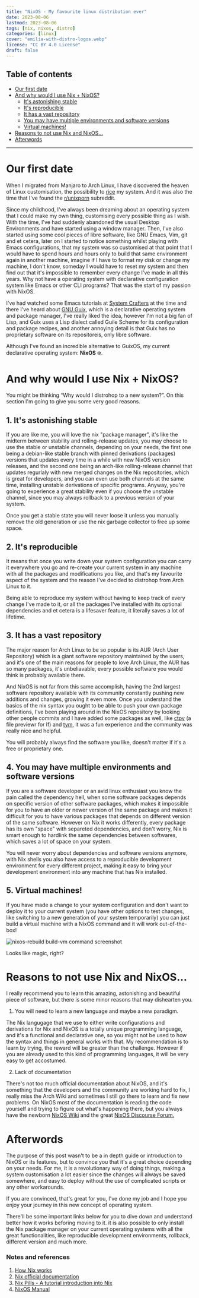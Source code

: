 ```yaml
---
title: "NixOS - My favourite linux distribution ever"
date: 2023-08-06
lastmod: 2023-08-06
tags: [nix, nixos, distro]
categories: [linux]
cover: "emilia-with-distro-logos.webp"
license: "CC BY 4.0 License"
draft: false
---
```


## Table of contents

- [Our first date](#first-date)
- [And why would I use Nix + NixOS?](#why-nixos)
  * [It's astonishing stable](#stability)
  * [It's reproducible](#reproducibility)
  * [It has a vast repository](#repository)
  * [You may have multiple environments and software versions](#repository)
  * [Virtual machines!](#vm-testing)
- [Reasons to not use Nix and NixOS...](#reasons-to-not-use)
- [Afterwords](#afterwords)

---

<div id="first-date">

# Our first date

</div>

When I migrated from Manjaro to Arch Linux, I have discovered the heaven of
Linux customisation, the possibility to
[rice](https://jie-fang.github.io/blog/basics-of-ricing) my system. And it was
also the time that I've found the
[r/unixporn](https://www.reddit.com/r/unixporn) subreddit.

Since my childhood, I've always been dreaming about an operating system that I
could make my own thing, customising every possible thing as I wish. With the
time, I've had suddenly abandoned the usual Desktop Environments and have
started using a window manager. Then, I've also started using some cool pieces
of libre software, like GNU Emacs, Vim, git and et cetera, later on I started to
notice something whilst playing with Emacs configurations, that my system was so
customised at that point that I would have to spend hours and hours only to
build that same environment again in another machine, imagine if I have to
format my disk or change my machine, I don't know, someday I would have to reset
my system and then find out that it's impossible to remember every change I've
made in all this years. Why not have a operating system with declarative
configuration system like Emacs or other CLI programs? That was the start of my
passion with NixOS.

I've had watched some Emacs tutorials at
[System Crafters](https://www.youtube.com/c/systemcrafters) at the time and
there I've heard about [GNU Guix](https://guix.gnu.org), which is a declarative
operating system and package manager, I've really liked the idea, however I'm
not a big fan of Lisp, and Guix uses a Lisp dialect called Guile Scheme for its
configuration and package recipes, and another annoying detail is that Guix has
no proprietary software on its repositoreis, only libre software.

Although I've found an incredible alternative to GuixOS, my current declarative
operating system: **NixOS** ❄️.


<div id="why-nixos">

# And why would I use Nix + NixOS?

</div>

You might be thinking “Why would I distrohop to a new system?”. On this section
I'm going to give you some very good reasons.

<div id="stability">

## 1. It's astonishing stable

</div>

If you are like me, you will love the nix "package manager", it's like the
midterm between stability and rolling-release updates, you may choose to use the
stable or unstable channels, depending on your needs, the first one being a
debian-like stable branch with pinned derivations (packages) versions that
updates every time in a while with new NixOS version releases, and the second
one being an arch-like rolling-release channel that updates regurlaly with new
merged changes on the Nix repositories, which is great for developers, and you
can even use both channels at the same time, installing unstable derivations of
specific programs. Anyway, you're going to experience a great stability even if
you choose the unstable channel, since you may always rollback to a previous
version of your system.

Once you get a stable state you will never loose it unless you manually remove
the old generation or use the nix garbage collector to free up some space.

<div id="reproducibility">

## 2. It's reproducible

</div>

It means that once you write down your system configuration you can carry it
everywhere you go and re-create your current system in any machine with all the
packages and modifications you like, and that's my favourite aspect of the
system and the reason I've decided to distrohop from Arch Linux to it.

Being able to reproduce my system without having to keep track of every change
I've made to it, or all the packages I've installed with its optional
dependencies and et cetera is a lifesaver feature, it literally saves a lot of
lifetime.

<div id="repository">

## 3. It has a vast repository

</div>

The major reason for Arch Linux to be so popular is its AUR (Arch User
Repository) which is a giant software repository maintained by the users, and
it's one of the main reasons for people to love Arch Linux, the AUR has so many
packages, it's unbeliavable, every possible software you would think is probably
available there.

And NixOS is not far from this same accomplish, having the 2nd largest software
repository available with its community constantly pushing new additions and
changes, growing it even more. Once you understand the basics of the nix syntax
you ought to be able to push your own package definitions, I've been playing
around in the NixOS repository by looking other people commits and I have added
some packages as well, like
[ctpv](https://github.com/NixOS/nixpkgs/blob/nixos-23.05/pkgs/applications/file-managers/lf/ctpv.nix#L58)
(a file previewr for lf) and
[tym](https://github.com/NixOS/nixpkgs/blob/nixos-23.05/pkgs/applications/terminal-emulators/tym/default.nix#L27),
it was a fun experience and the community was really nice and helpful.

You will probably always find the software you like, doesn't matter if it's a
free or proprietary one.

<div id="repository">

## 4. You may have multiple environments and software versions

</div>

If you are a software developer or an avid linux enthusiast you know the pain
called the dependency hell, when some software packages depends on specific
version of other software packages, which makes it impossible for you to have an
older or newer version of the same package and makes it difficult for you to
have various packages that depends on different version of the same software.
However on Nix it works differently, every package has its own "space" with
separeted dependencies, and don't worry, Nix is smart enough to hardlink the
same dependencies between softwares, which saves a lot of space on your system.

You will never worry about dependencies and software versions anymore, with Nix
shells you also have access to a reproducible development environment for every
different project, making it easy to bring your development environment into any
machine that has Nix installed.

<div id="vm-testing">

## 5. Virtual machines!

</div>

If you have made a change to your system configuration and don't want to deploy
it to your current system (you have other options to test changes, like
switching to a new generation of your system temporarily) you can just build a
virtual machine with a NixOS command and it will work out-of-the-box!

![nixos-rebuild build-vm command screenshot](screenshot-20230806-191628.webp)

Looks like magic, right?

<div id="reasons-to-not-use">

# Reasons to not use Nix and NixOS...

</div>

I really recommend you to learn this amazing, astonishing and beautiful piece of
software, but there is some minor reasons that may dishearten you.

1. You will need to learn a new language and maybe a new paradigm.

The Nix langugage that we use to either write configurations and derivations for
Nix and NixOS is a totally unique programming language, and it's a functional
and declarative one, so you might not be used to how the syntax and things in
general works with that. My recommendation is to learn by trying, the reward
will be greater than the challenge. However if you are already used to this kind
of programming languages, it will be very easy to get accostumed.

2. Lack of documentation

There's not too much official documentation about NixOS, and it's something that
the developers and the community are working hard to fix, I really miss the Arch
Wiki and sometimes I still go there to learn and fix new problems. On NixOS most
of the documentation is reading the code yourself and trying to figure out
what's happening there, but you always have the newborn [NixOS
Wiki](https://nixos.wiki) and the great [NixOS Discourse
Forum.](https://discourse.nixos.org)

<div id="afterwords">

# Afterwords

</div>

The purpose of this post wasn't to be a in depth guide or introduction to NixOS
or its features, but to convince you that it's a great choice depending on your
needs. For me, it is a revolutionary way of doing things, making a system
customisation a lot easier since the changes will always be saved somewhere, and
easy to deploy without the use of complicated scripts or any other workarounds.

If you are convinced, that's great for you, I've done my job and I hope you
enjoy your journey in this new concept of operating system.

There'll be some important links below for you to dive down and understand
better how it works beforing moving to it. it is also possible to only install
the Nix package manager on your current operating systems with all the great
functionalities, like reproducible development environments, rollback, different
version and much more.

### Notes and references

1. [How Nix works](https://nixos.org/guides/how-nix-works)
2. [Nix official documentation](https://nix.dev)
3. [Nix Pills - A tutorial introduction into Nix](https://nixos.org/guides/nix-pills/pr01)
4. [NixOS Manual](https://nixos.org/manual/nixos/stable)
